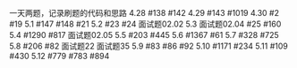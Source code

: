 一天两题，记录刷题的代码和思路
4.28 #138 #142
4.29 #143 #1019
4.30 #2 #19
5.1 #147 #148 #21
5.2 #23 #24 面试题02.02
5.3 面试题02.04 #25 #160
5.4 #1290 #817 面试题02.05
5.5 #203 #445
5.6 #1367 #61
5.7 #328 #725
5.8 #206 #82 面试题22 面试题35
5.9 #83 #86 #92
5.10 #1171 #234
5.11 #109 #430
5.12 #779 #783 #894